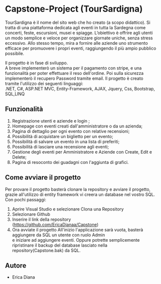 
# Capstone-Project (TourSardigna)

TourSardigna è il nome del sito web che ho creato (a scopo didattico). Si tratta di una piattaforma dedicata agli eventi in tutta la Sardegna come concerti, feste, escursioni, musei e spiagge. L’obiettivo è offrire agli utenti un modo semplice e veloce per organizzare giornate uniche, senza stress eccessivo. Allo stesso tempo, mira a fornire alle aziende uno strumento efficace per promuovere i propri eventi, raggiungendo il più ampio pubblico possibile.

Il progetto è in fase di sviluppo.   
A breve implementerò un sistema per il pagamento con stripe, e una funzionalità per poter effettuare il reso dell'ordine. Poi sulla sicurezza implementerò il recupero Password tramite email.
Il progetto è creato tramite l'utilizzo dei seguenti linguaggi:     
 .NET, C#, ASP.NET MVC, Entity-Framework, AJAX, Jquery, Css, Bootstrap, SQL,LINQ
   


## Funzionalità
1. Registrazione utenti e aziende e login ;
2. Homepage con eventi creati dall'amministratore o da un azienda;
3. Pagina di dettaglio per ogni evento con relative recensioni;
4. Possibilità di acquistare un biglietto per un evento;
5. Possibilità di salvare un evento in una lista di preferiti;
6. Possibilità di lasciare una recensione agli eventi;
7. Gestione degli eventi per Amministratore e Aziende con Create, Edit e Delete;
8. Pagina di resoconto dei guadagni con l'aggiunta di grafici.

## Come avviare il progetto
Per provare il progetto basterà clonare la repository e avviare il progetto, grazie all'utilizzo di entity framework vi creera un database nel vostro SQL.
Con pochi passaggi: 
1. Aprire Visual Studio e selezionare Clona una Repository
2. Selezionare Github
3. Inserire il link della repository (https://github.com/EricaDianaa/Capstone)
4. Ora avviate il progetto
All'inizio l'applicazione sarà vuota, basterà aggiungere da SQL un utente con ruolo Admin  
e iniziare ad aggiungere eventi. Oppure potrette semplicemente ripristinare il backup del database lasciato nella repository(Capstone.bak) da SQL.
 

## Autore

- Erica Diana

